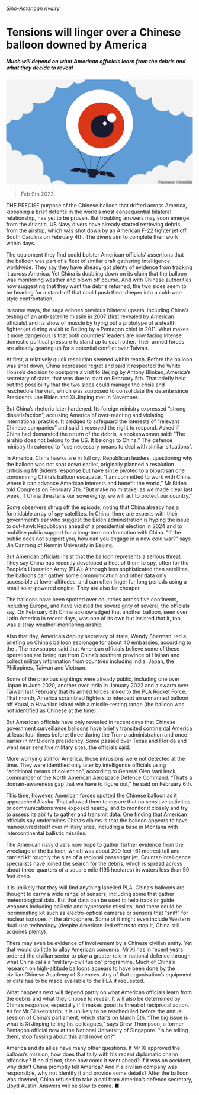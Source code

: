 ###### Sino-American rivalry

# Tensions will linger over a Chinese balloon downed by America 

##### Much will depend on what American officials learn from the debris and what they decide to reveal 

![image](images/20230211_CND001.jpg) 

> Feb 9th 2023 

THE PRECISE purpose of the Chinese balloon that drifted across America, kiboshing a brief detente in the world’s most consequential bilateral relationship, has yet to be proven. But troubling answers may soon emerge from the Atlantic. US Navy divers have already started retrieving debris from the airship, which was shot down by an American F-22 fighter jet off South Carolina on February 4th. The divers aim to complete their work within days. 

The equipment they find could bolster American officials’ assertions that the balloon was part of a fleet of similar craft gathering intelligence worldwide. They say they have already got plenty of evidence from tracking it across America. Yet China is doubling down on its claim that the balloon was monitoring weather and blown off course. And with Chinese authorities now suggesting that they want the debris returned, the two sides seem to be heading for a stand-off that could push them deeper into a cold-war-style confrontation.

In some ways, the saga echoes previous bilateral upsets, including China’s testing of an anti-satellite missile in 2007 (first revealed by American officials) and its show of muscle by trying out a prototype of a stealth fighter-jet during a visit to Beijing by a Pentagon chief in 2011. What makes it more dangerous is that both countries’ leaders are now facing intense domestic political pressure to stand up to each other. Their armed forces are already gearing up for a potential conflict over Taiwan.

At first, a relatively quick resolution seemed within reach. Before the balloon was shot down, China expressed regret and said it respected the White House’s decision to postpone a visit to Beijing by Antony Blinken, America’s secretary of state, that was due to start on February 5th. That briefly held out the possibility that the two sides could manage the crisis and reschedule the visit, which was supposed to consolidate the detente since Presidents Joe Biden and Xi Jinping met in November.

But China’s rhetoric later hardened. Its foreign ministry expressed “strong dissatisfaction”, accusing America of over-reacting and violating international practice. It pledged to safeguard the interests of “relevant Chinese companies” and said it reserved the right to respond. Asked if China had demanded the return of the debris, a spokeswoman said: “The airship does not belong to the US. It belongs to China.” The defence ministry threatened to “use necessary means to deal with similar situations”.

In America, China hawks are in full cry. Republican leaders, questioning why the balloon was not shot down earlier, originally planned a resolution criticising Mr Biden’s response but have since pivoted to a bipartisan one condemning China’s balloon escapade. “I am committed to work with China where it can advance American interests and benefit the world,” Mr Biden told Congress on February 7th. “But make no mistake: as we made clear last week, if China threatens our sovereignty, we will act to protect our country.”

Some observers shrug off the episode, noting that China already has a formidable array of spy satellites. In China, there are experts with their government’s ear who suggest the Biden administration is hyping the issue to out-hawk Republicans ahead of a presidential election in 2024 and to mobilise public support for a long-term confrontation with China. “If the public does not support you, how can you engage in a new cold war?” says Jin Canrong of Renmin University in Beijing. 

But American officials insist that the balloon represents a serious threat. They say China has recently developed a fleet of them to spy, often for the People’s Liberation Army (PLA). Although less sophisticated than satellites, the balloons can gather some communication and other data only accessible at lower altitudes, and can often linger for long periods using a small solar-powered engine. They are also far cheaper. 

The balloons have been spotted over countries across five continents, including Europe, and have violated the sovereignty of several, the officials say. On February 6th China acknowledged that another balloon, seen over Latin America in recent days, was one of its own but insisted that it, too, was a stray weather-monitoring airship. 

Also that day, America’s deputy secretary of state, Wendy Sherman, led a briefing on China’s balloon espionage for about 40 embassies, according to the . The newspaper said that American officials believe some of these operations are being run from China’s southern province of Hainan and collect military information from countries including India, Japan, the Philippines, Taiwan and Vietnam.

Some of the previous sightings were already public, including one over Japan in June 2020, another over India in January 2022 and a swarm over Taiwan last February that its armed forces linked to the PLA Rocket Force. That month, America scrambled fighters to intercept an unmanned balloon off Kauai, a Hawaiian island with a missile-testing range (the balloon was not identified as Chinese at the time).

But American officials have only revealed in recent days that Chinese government surveillance balloons have briefly transited continental America at least four times before: three during the Trump administration and once earlier in Mr Biden’s presidency. Some passed over Texas and Florida and went near sensitive military sites, the officials said. 

More worrying still for America, those intrusions were not detected at the time. They were identified only later by intelligence officials using “additional means of collection”, according to General Glen VanHerck, commander of the North American Aerospace Defence Command. “That’s a domain-awareness gap that we have to figure out,” he said on February 6th. 

This time, however, American forces spotted the Chinese balloon as it approached Alaska. That allowed them to ensure that no sensitive activities or communications were exposed nearby, and to monitor it closely and try to assess its ability to gather and transmit data. One finding that American officials say undermines China’s claims is that the balloon appears to have manoeuvred itself over military sites, including a base in Montana with intercontinental ballistic missiles. 

The American navy divers now hope to gather further evidence from the wreckage of the balloon, which was about 200 feet (61 metres) tall and carried kit roughly the size of a regional passenger jet. Counter-intelligence specialists have joined the search for the debris, which is spread across about three-quarters of a square mile (195 hectares) in waters less than 50 feet deep. 

It is unlikely that they will find anything labelled PLA. China’s balloons are thought to carry a wide range of sensors, including some that gather meteorological data. But that data can be used to help track or guide weapons including ballistic and hypersonic missiles. And there could be incriminating kit such as electro-optical cameras or sensors that “sniff” for nuclear isotopes in the atmosphere. Some of it might even include Western dual-use technology (despite American-led efforts to stop it, China still acquires plenty). 

There may even be evidence of involvement by a Chinese civilian entity. Yet that would do little to allay American concerns. Mr Xi has in recent years ordered the civilian sector to play a greater role in national defence through what China calls a “military-civil fusion” programme. Much of China’s research on high-altitude balloons appears to have been done by the civilian Chinese Academy of Sciences. Any of that organisation’s equipment or data has to be made available to the PLA if requested.

What happens next will depend partly on what American officials learn from the debris and what they choose to reveal. It will also be determined by China’s response, especially if it makes good its threat of reciprocal action. As for Mr Blinken’s trip, it is unlikely to be rescheduled before the annual session of China’s parliament, which starts on March 5th. “The big issue is what is Xi Jinping telling his colleagues,” says Drew Thompson, a former Pentagon official now at the National University of Singapore. “Is he telling them, stop fussing about this and move on?” 

America and its allies have many other questions. If Mr Xi approved the balloon’s mission, how does that tally with his recent diplomatic charm offensive? If he did not, then how come it went ahead? If it was an accident, why didn’t China promptly tell America? And if a civilian company was responsible, why not identify it and provide some details? After the balloon was downed, China refused to take a call from America’s defence secretary, Lloyd Austin. Answers will be slow to come. ■


